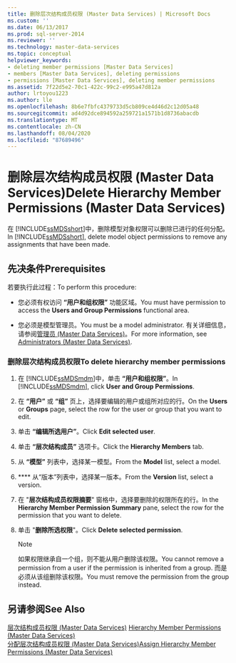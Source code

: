```yaml
---
title: 删除层次结构成员权限 (Master Data Services) | Microsoft Docs
ms.custom: ''
ms.date: 06/13/2017
ms.prod: sql-server-2014
ms.reviewer: ''
ms.technology: master-data-services
ms.topic: conceptual
helpviewer_keywords:
- deleting member permissions [Master Data Services]
- members [Master Data Services], deleting permissions
- permissions [Master Data Services], deleting member permissions
ms.assetid: 7f22d5e2-70c1-422c-99c2-e995a47d812a
author: lrtoyou1223
ms.author: lle
ms.openlocfilehash: 8b6e7fbfc4379733d5cb809ce4d46d2c12d05a48
ms.sourcegitcommit: ad4d92dce894592a259721a1571b1d8736abacdb
ms.translationtype: MT
ms.contentlocale: zh-CN
ms.lasthandoff: 08/04/2020
ms.locfileid: "87689496"
---
```

# <a name="delete-hierarchy-member-permissions-master-data-services"></a><span data-ttu-id="7fc94-102">删除层次结构成员权限 (Master Data Services)</span><span class="sxs-lookup"><span data-stu-id="7fc94-102">Delete Hierarchy Member Permissions (Master Data Services)</span></span>
  <span data-ttu-id="7fc94-103">在 [!INCLUDE[ssMDSshort](../includes/ssmdsshort-md.md)]中，删除模型对象权限可以删除已进行的任何分配。</span><span class="sxs-lookup"><span data-stu-id="7fc94-103">In [!INCLUDE[ssMDSshort](../includes/ssmdsshort-md.md)], delete model object permissions to remove any assignments that have been made.</span></span>  
  
## <a name="prerequisites"></a><span data-ttu-id="7fc94-104">先决条件</span><span class="sxs-lookup"><span data-stu-id="7fc94-104">Prerequisites</span></span>  
 <span data-ttu-id="7fc94-105">若要执行此过程：</span><span class="sxs-lookup"><span data-stu-id="7fc94-105">To perform this procedure:</span></span>  
  
-   <span data-ttu-id="7fc94-106">您必须有权访问 **“用户和组权限”** 功能区域。</span><span class="sxs-lookup"><span data-stu-id="7fc94-106">You must have permission to access the **Users and Group Permissions** functional area.</span></span>  
  
-   <span data-ttu-id="7fc94-107">您必须是模型管理员。</span><span class="sxs-lookup"><span data-stu-id="7fc94-107">You must be a model administrator.</span></span> <span data-ttu-id="7fc94-108">有关详细信息，请参阅[管理员 &#40;Master Data Services&#41;](administrators-master-data-services.md)。</span><span class="sxs-lookup"><span data-stu-id="7fc94-108">For more information, see [Administrators &#40;Master Data Services&#41;](administrators-master-data-services.md).</span></span>  
  
### <a name="to-delete-hierarchy-member-permissions"></a><span data-ttu-id="7fc94-109">删除层次结构成员权限</span><span class="sxs-lookup"><span data-stu-id="7fc94-109">To delete hierarchy member permissions</span></span>  
  
1.  <span data-ttu-id="7fc94-110">在 [!INCLUDE[ssMDSmdm](../includes/ssmdsmdm-md.md)]中，单击 **“用户和组权限”**。</span><span class="sxs-lookup"><span data-stu-id="7fc94-110">In [!INCLUDE[ssMDSmdm](../includes/ssmdsmdm-md.md)], click **User and Group Permissions**.</span></span>  
  
2.  <span data-ttu-id="7fc94-111">在 **“用户”** 或 **“组”** 页上，选择要编辑的用户或组所对应的行。</span><span class="sxs-lookup"><span data-stu-id="7fc94-111">On the **Users** or **Groups** page, select the row for the user or group that you want to edit.</span></span>  
  
3.  <span data-ttu-id="7fc94-112">单击 **“编辑所选用户”**。</span><span class="sxs-lookup"><span data-stu-id="7fc94-112">Click **Edit selected user**.</span></span>  
  
4.  <span data-ttu-id="7fc94-113">单击 **“层次结构成员”** 选项卡。</span><span class="sxs-lookup"><span data-stu-id="7fc94-113">Click the **Hierarchy Members** tab.</span></span>  
  
5.  <span data-ttu-id="7fc94-114">从 **“模型”** 列表中，选择某一模型。</span><span class="sxs-lookup"><span data-stu-id="7fc94-114">From the **Model** list, select a model.</span></span>  
  
6.  <span data-ttu-id="7fc94-115">\*\*\*\* 从“版本”列表中，选择某一版本。</span><span class="sxs-lookup"><span data-stu-id="7fc94-115">From the **Version** list, select a version.</span></span>  
  
7.  <span data-ttu-id="7fc94-116">在 "**层次结构成员权限摘要**" 窗格中，选择要删除的权限所在的行。</span><span class="sxs-lookup"><span data-stu-id="7fc94-116">In the **Hierarchy Member Permission Summary** pane, select the row for the permission that you want to delete.</span></span>  
  
8.  <span data-ttu-id="7fc94-117">单击 "**删除所选权限**"。</span><span class="sxs-lookup"><span data-stu-id="7fc94-117">Click **Delete selected permission**.</span></span>  
  
    > [!NOTE]  
    >  <span data-ttu-id="7fc94-118">如果权限继承自一个组，则不能从用户删除该权限。</span><span class="sxs-lookup"><span data-stu-id="7fc94-118">You cannot remove a permission from a user if the permission is inherited from a group.</span></span> <span data-ttu-id="7fc94-119">而是必须从该组删除该权限。</span><span class="sxs-lookup"><span data-stu-id="7fc94-119">You must remove the permission from the group instead.</span></span>  
  
## <a name="see-also"></a><span data-ttu-id="7fc94-120">另请参阅</span><span class="sxs-lookup"><span data-stu-id="7fc94-120">See Also</span></span>  
 <span data-ttu-id="7fc94-121">[层次结构成员权限 &#40;Master Data Services&#41;](../../2014/master-data-services/hierarchy-member-permissions-master-data-services.md) </span><span class="sxs-lookup"><span data-stu-id="7fc94-121">[Hierarchy Member Permissions &#40;Master Data Services&#41;](../../2014/master-data-services/hierarchy-member-permissions-master-data-services.md) </span></span>  
 [<span data-ttu-id="7fc94-122">分配层次结构成员权限 (Master Data Services)</span><span class="sxs-lookup"><span data-stu-id="7fc94-122">Assign Hierarchy Member Permissions &#40;Master Data Services&#41;</span></span>](../../2014/master-data-services/assign-hierarchy-member-permissions-master-data-services.md)  
  
  
